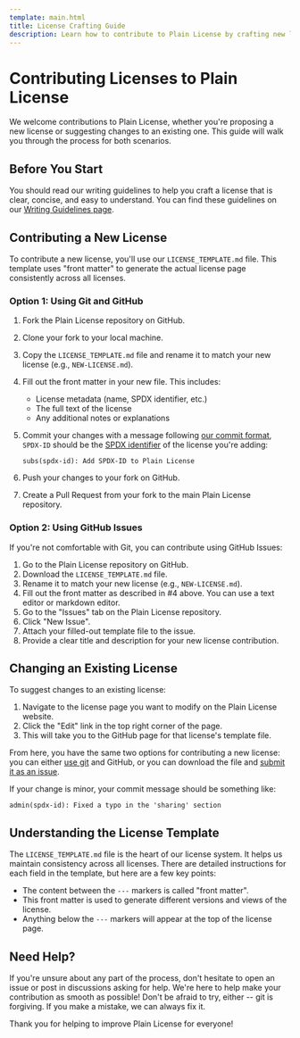 ```yaml
---
template: main.html
title: License Crafting Guide
description: Learn how to contribute to Plain License by crafting new licenses or improving existing ones.
---
```

# Contributing Licenses to Plain License

We welcome contributions to Plain License, whether you're proposing a new license or suggesting changes to an existing one. This guide will walk you through the process for both scenarios.

## Before You Start

You should read our writing guidelines to help you craft a license that is clear, concise, and easy to understand. You can find these guidelines on our [Writing Guidelines page][writing].

## Contributing a New License

To contribute a new license, you'll use our `LICENSE_TEMPLATE.md` file. This template uses "front matter" to generate the actual license page consistently across all licenses.

### Option 1: Using Git and GitHub

1.  Fork the Plain License repository on GitHub.
2.  Clone your fork to your local machine.
3.  Copy the `LICENSE_TEMPLATE.md` file and rename it to match your new license (e.g., `NEW-LICENSE.md`).
4.  Fill out the front matter in your new file. This includes:

     - License metadata (name, SPDX identifier, etc.)
     - The full text of the license
     - Any additional notes or explanations

5.  Commit your changes with a message following [our commit format][commits], `SPDX-ID` should be the [SPDX identifier][spdx] of the license you're adding:

      ```git
      subs(spdx-id): Add SPDX-ID to Plain License
      ```

6.  Push your changes to your fork on GitHub.
7.  Create a Pull Request from your fork to the main Plain License repository.

### Option 2: Using GitHub Issues

If you're not comfortable with Git, you can contribute using GitHub Issues:

1. Go to the Plain License repository on GitHub.
2. Download the `LICENSE_TEMPLATE.md` file.
3. Rename it to match your new license (e.g., `NEW-LICENSE.md`).
4. Fill out the front matter as described in #4 above. You can use a text editor or markdown editor.
5. Go to the "Issues" tab on the Plain License repository.
6. Click "New Issue".
7. Attach your filled-out template file to the issue.
8. Provide a clear title and description for your new license contribution.

## Changing an Existing License

To suggest changes to an existing license:

1. Navigate to the license page you want to modify on the Plain License website.
2. Click the "Edit" link in the top right corner of the page.
3. This will take you to the GitHub page for that license's template file.

From here, you have the same two options for contributing a new license: you can either [use git][option1] and GitHub, or you can download the file and [submit it as an issue][option2].

If your change is minor, your commit message should be something like:

```git
admin(spdx-id): Fixed a typo in the 'sharing' section
```

## Understanding the License Template

The `LICENSE_TEMPLATE.md` file is the heart of our license system. It helps us maintain consistency across all licenses. There are detailed instructions for each field in the template, but here are a few key points:

- The content between the `---` markers is called "front matter".
- This front matter is used to generate different versions and views of the license.
- Anything below the `---` markers will appear at the top of the license page.

## Need Help?

If you're unsure about any part of the process, don't hesitate to open an issue or post in discussions asking for help. We're here to help make your contribution as smooth as possible! Don't be afraid to try, either -- git is forgiving. If you make a mistake, we can always fix it.

Thank you for helping to improve Plain License for everyone!

[commits]: commit.md#commit-message-format "Commit Message Guidelines"
[spdx]: https://spdx.org/licenses/ "SPDX License List"
[option1]: #option-1-using-git-and-github "Using Git and GitHub"
[option2]: #option-2-using-github-issues "Using GitHub Issues"
[writing]: write.md "Writing Guidelines"
